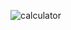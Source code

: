 ![calculator](https://user-images.githubusercontent.com/96682829/151328995-0bd5d446-a01e-44f2-b495-9da8b1c5440f.PNG)
